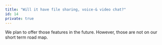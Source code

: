 ```yaml
---
title: "Will it have file sharing, voice-& video chat?"
id: 14
private: true
---
```


We plan to offer those features in the future. However, those are not on our short term road map.

